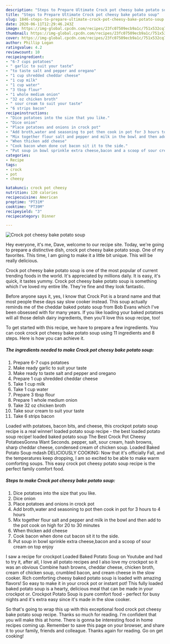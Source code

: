 ```yaml
---
description: "Steps to Prepare Ultimate Crock pot cheesy bake potato soup"
title: "Steps to Prepare Ultimate Crock pot cheesy bake potato soup"
slug: 1846-steps-to-prepare-ultimate-crock-pot-cheesy-bake-potato-soup
date: 2020-06-11T12:29:46.243Z
image: https://img-global.cpcdn.com/recipes/23fc07509ecb9a1c/751x532cq70/crock-pot-cheesy-bake-potato-soup-recipe-main-photo.jpg
thumbnail: https://img-global.cpcdn.com/recipes/23fc07509ecb9a1c/751x532cq70/crock-pot-cheesy-bake-potato-soup-recipe-main-photo.jpg
cover: https://img-global.cpcdn.com/recipes/23fc07509ecb9a1c/751x532cq70/crock-pot-cheesy-bake-potato-soup-recipe-main-photo.jpg
author: Phillip Logan
ratingvalue: 4.2
reviewcount: 10
recipeingredient:
- "6-7 cups potatoes"
- " garlic to suit your taste"
- "to taste salt and pepper and oregano"
- "1 cup shredded cheddar cheese"
- "1 cup milk"
- "1 cup water"
- "3 tbsp flour"
- "1 whole medium onion"
- "32 oz chicken broth"
- " sour cream to suit your taste"
- "6 strips bacon"
recipeinstructions:
- "Dice potatoes into the size that you like."
- "Dice onion"
- "Place potatoes and onions in crock pot"
- "Add broth,water and seasoning to pot then cook in pot for 3 hours to 4 hours"
- "Mix together flour salt and pepper and milk in the bowl and then add to the pot cook on high for 20 to 30 minutes"
- "When thicken add cheese"
- "Cook bacon when done cut bacon sit it to the side."
- "Put soup in bowl sprinkle extra cheese,bacon and a scoop of sour cream on top enjoy"
categories:
- Recipe
tags:
- crock
- pot
- cheesy

katakunci: crock pot cheesy 
nutrition: 120 calories
recipecuisine: American
preptime: "PT31M"
cooktime: "PT39M"
recipeyield: "3"
recipecategory: Dinner

---
```



![Crock pot cheesy bake potato soup](https://img-global.cpcdn.com/recipes/23fc07509ecb9a1c/751x532cq70/crock-pot-cheesy-bake-potato-soup-recipe-main-photo.jpg)

Hey everyone, it's me, Dave, welcome to our recipe site. Today, we're going to prepare a distinctive dish, crock pot cheesy bake potato soup. One of my favorites. This time, I am going to make it a little bit unique. This will be really delicious.

Crock pot cheesy bake potato soup is one of the most popular of current trending foods in the world. It's appreciated by millions daily. It is easy, it's quick, it tastes yummy. Crock pot cheesy bake potato soup is something which I've loved my entire life. They're fine and they look fantastic.

Before anyone says it, yes, I know that Crock Pot is a brand name and that most people these days say slow cooker instead. This soup actually reminds me of the cheddar baked potato soup from Bob Evans which I&#39;ve been obsessed with for many years. If you like loading your baked potatoes will all those delish dairy ingredients, then you&#39;ll love this soup recipe, too!


To get started with this recipe, we have to prepare a few ingredients. You can cook crock pot cheesy bake potato soup using 11 ingredients and 8 steps. Here is how you can achieve it.

<!--inarticleads1-->

##### The ingredients needed to make Crock pot cheesy bake potato soup:

1. Prepare 6-7 cups potatoes
1. Make ready  garlic to suit your taste
1. Make ready to taste salt and pepper and oregano
1. Prepare 1 cup shredded cheddar cheese
1. Take 1 cup milk
1. Take 1 cup water
1. Prepare 3 tbsp flour
1. Prepare 1 whole medium onion
1. Take 32 oz chicken broth
1. Take  sour cream to suit your taste
1. Take 6 strips bacon


Loaded with potatoes, bacon bits, and cheese, this crockpot potato soup recipe is a real winner! loaded potato soup recipe - the best loaded potato soup recipe! loaded baked potato soup The Best Crock Pot Cheesy PotatoesGonna Want Seconds. pepper, salt, sour cream, hash browns, sharp cheddar cheese, condensed cream of chicken soup. Loaded Baked Potato Soup mdash DELICIOUSLY COOKING: Now that it&#39;s officially Fall, and the temperatures keep dropping, I am so excited to be able to make warm comforting soups. This easy crock pot cheesy potato soup recipe is the perfect family comfort food. 

<!--inarticleads2-->

##### Steps to make Crock pot cheesy bake potato soup:

1. Dice potatoes into the size that you like.
1. Dice onion
1. Place potatoes and onions in crock pot
1. Add broth,water and seasoning to pot then cook in pot for 3 hours to 4 hours
1. Mix together flour salt and pepper and milk in the bowl and then add to the pot cook on high for 20 to 30 minutes
1. When thicken add cheese
1. Cook bacon when done cut bacon sit it to the side.
1. Put soup in bowl sprinkle extra cheese,bacon and a scoop of sour cream on top enjoy


I saw a recipe for crockpot Loaded Baked Potato Soup on Youtube and had to try it, after all, I love all potato recipes and I also love my crockpot so it was an obvious Combine hash browns, cheddar cheese, chicken broth, cream of chicken soup, crumbled bacon, and cream cheese in the slow cooker. Rich comforting cheesy baked potato soup is loaded with amazing flavors! So easy to make it in your crock pot or instant pot! This fully loaded baked potato soup is a hearty, delicious meal that can be made in your crockpot or. Crockpot Potato Soup is pure comfort food - perfect for busy nights and it&#39;s extra easy since it&#39;s made in the slow cooker. 

So that's going to wrap this up with this exceptional food crock pot cheesy bake potato soup recipe. Thanks so much for reading. I'm confident that you will make this at home. There is gonna be interesting food in home recipes coming up. Remember to save this page on your browser, and share it to your family, friends and colleague. Thanks again for reading. Go on get cooking!
